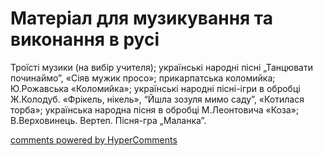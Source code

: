 <div id="hypercomments_widget" class="js-hypercomments-widget invisible"></div>

# Матеріал для музикування  та виконання в русі

Троїсті музики (на вибір учителя);  українські народні пісні „Танцювати починаймо”, «Сіяв мужик просо»; прикарпатська коломийка; Ю.Рожавська «Коломийка»; українські народні пісні-ігри в обробці Ж.Колодуб. «Фрікель, нікель», “Йшла зозуля мимо саду”, «Котилася торба»; українська народна пісня в обробці М.Леонтовича «Коза»; В.Верховинець. Вертеп. Пісня-гра „Маланка”.   

<div class="js-hypercomments-container">
    <a href="http://hypercomments.com" class="hc-link" title="comments widget">comments powered by HyperComments</a>
</div>